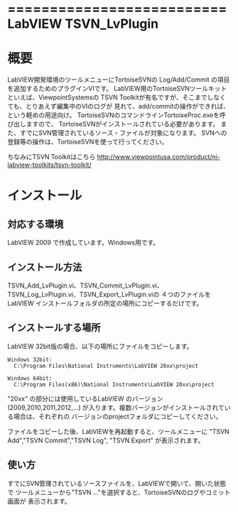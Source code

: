 ==========================
LabVIEW TSVN_LvPlugin
==========================

# 概要
  LabVIEW開発環境のツールメニューにTortoiseSVNの Log/Add/Commit の項目
を追加するためのプラグインVIです。
  LabVIEW用のTortoiseSVNツールキットといえば、ViewpointSystemsの
TSVN Toolkitが有名ですが、そこまでしなくても、とりあえず編集中のVIのログが
見れて、add/commitの操作ができれば、という軽めの用途向け。
  TortoiseSVNのコマンドラインTortoiseProc.exeを呼び出しますので、
TortoiseSVNがインストールされている必要があります。
  また、すでにSVN管理されているソース・ファイルが対象になります。
SVNへの登録等の操作は、TortoiseSVNを使って行ってください。

ちなみにTSVN Toolkitはこちら
  http://www.viewpointusa.com/product/ni-labview-toolkits/tsvn-toolkit/

# インストール

## 対応する環境
  LabVIEW 2009 で作成しています。Windows用です。

## インストール方法
  TSVN_Add_LvPlugin.vi、TSVN_Commit_LvPlugin.vi、TSVN_Log_LvPlugin.vi、TSVN_Export_LvPlugin.viの
４つのファイルを LabVIEW インストールフォルダの所定の場所にコピーするだけです。

## インストールする場所
LabVIEW 32bit版の場合、以下の場所にファイルをコピーします。


    Windows 32bit:
      C:\Program Files\National Instruments\LabVIEW 20xx\project

    Windows 64bit:
      C:\Program Files(x86)\National Instruments\LabVIEW 20xx\project

  "20xx" の部分には使用しているLabVIEW のバージョン(2009,2010,2011,2012,...)
が入ります。複数バージョンがインストールされている場合は、それぞれの
バージョンのprojectフォルダにコピーしてください。

  ファイルをコピーした後、LabVIEWを再起動すると、ツールメニューに
"TSVN Add","TSVN Commit","TSVN Log", "TSVN Export" が表示されます。

## 使い方
  すでにSVN管理されているソースファイルを、LabVIEWで開いて、開いた状態で
ツールメニューから"TSVN ..."を選択すると、TortoiseSVNのログやコミット画面が
表示されます。

